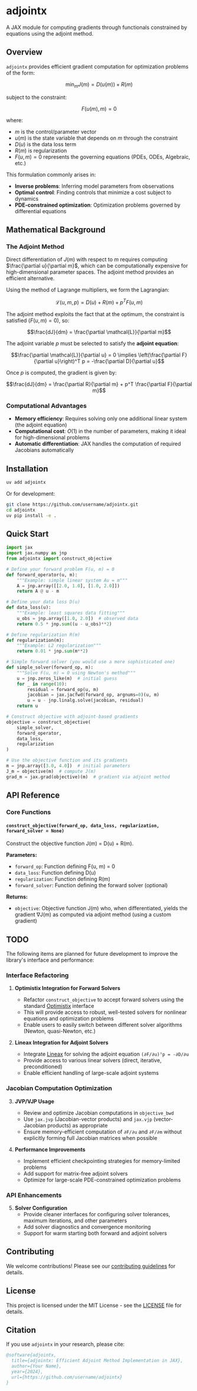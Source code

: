 # adjointx

A JAX module for computing gradients through functionals constrained by equations using the adjoint method.

## Overview

`adjointx` provides efficient gradient computation for optimization problems of the form:

$$\min_m J(m) = D(u(m)) + R(m)$$

subject to the constraint:

$$F(u(m), m) = 0$$

where:
- $m$ is the control/parameter vector
- $u(m)$ is the state variable that depends on $m$ through the constraint
- $D(u)$ is the data loss term
- $R(m)$ is regularization
- $F(u, m) = 0$ represents the governing equations (PDEs, ODEs, Algebraic, etc.)

This formulation commonly arises in:
- **Inverse problems**: Inferring model parameters from observations
- **Optimal control**: Finding controls that minimize a cost subject to dynamics
- **PDE-constrained optimization**: Optimization problems governed by differential equations

## Mathematical Background

### The Adjoint Method

Direct differentiation of $J(m)$ with respect to $m$ requires computing $\frac{\partial u}{\partial m}$, which can be computationally expensive for high-dimensional parameter spaces. The adjoint method provides an efficient alternative.

Using the method of Lagrange multipliers, we form the Lagrangian:

$$\mathcal{L}(u, m, p) = D(u) + R(m) + p^T F(u, m)$$

The adjoint method exploits the fact that at the optimum, the constraint is satisfied ($F(u, m) = 0$), so:

$$\frac{dJ}{dm} = \frac{\partial \mathcal{L}}{\partial m}$$

The adjoint variable $p$ must be selected to satisfy the **adjoint equation**:

$$\frac{\partial \mathcal{L}}{\partial u} = 0 \implies \left(\frac{\partial F}{\partial u}\right)^T p = -\frac{\partial D}{\partial u}$$

Once $p$ is computed, the gradient is given by:

$$\frac{dJ}{dm} = \frac{\partial R}{\partial m} + p^T \frac{\partial F}{\partial m}$$

### Computational Advantages

- **Memory efficiency**: Requires solving only one additional linear system (the adjoint equation)
- **Computational cost**: $O(1)$ in the number of parameters, making it ideal for high-dimensional problems
- **Automatic differentiation**: JAX handles the computation of required Jacobians automatically

## Installation

```bash
uv add adjointx
```

Or for development:

```bash
git clone https://github.com/username/adjointx.git
cd adjointx
uv pip install -e .
```

## Quick Start

```python
import jax
import jax.numpy as jnp
from adjointx import construct_objective

# Define your forward problem F(u, m) = 0
def forward_operator(u, m):
    """Example: simple linear system Au = m"""
    A = jnp.array([[2.0, 1.0], [1.0, 2.0]])
    return A @ u - m

# Define your data loss D(u)
def data_loss(u):
    """Example: least squares data fitting"""
    u_obs = jnp.array([1.0, 2.0])  # observed data
    return 0.5 * jnp.sum((u - u_obs)**2)

# Define regularization R(m)
def regularization(m):
    """Example: L2 regularization"""
    return 0.01 * jnp.sum(m**2)

# Simple forward solver (you would use a more sophisticated one)
def simple_solver(forward_op, m):
    """Solve F(u, m) = 0 using Newton's method"""
    u = jnp.zeros_like(m)  # initial guess
    for _ in range(10):
        residual = forward_op(u, m)
        jacobian = jax.jacfwd(forward_op, argnums=0)(u, m)
        u = u - jnp.linalg.solve(jacobian, residual)
    return u

# Construct objective with adjoint-based gradients
objective = construct_objective(
    simple_solver,
    forward_operator,
    data_loss,
    regularization
)

# Use the objective function and its gradients
m = jnp.array([3.0, 4.0])  # initial parameters
J_m = objective(m)  # compute J(m)
grad_m = jax.grad(objective)(m)  # gradient via adjoint method
```

## API Reference

### Core Functions

#### `construct_objective(forward_op, data_loss, regularization, forward_solver = None)`

Construct the objective function J(m) = D(u) + R(m).

**Parameters:**
- `forward_op`: Function defining F(u, m) = 0
- `data_loss`: Function defining D(u)
- `regularization`: Function defining R(m)
- `forward_solver`: Function defining the forward solver (optional)

**Returns:**
- `objective`: Objective function J(m) who, when differentiated, yields the
  gradient ∇J(m) as computed via adjoint method (using a custom gradient)

## TODO

The following items are planned for future development to improve the library's interface and performance:

### Interface Refactoring

1. **Optimistix Integration for Forward Solvers**
   - Refactor `construct_objective` to accept forward solvers using the standard [Optimistix](https://github.com/patrick-kidger/optimistix) interface
   - This will provide access to robust, well-tested solvers for nonlinear equations and optimization problems
   - Enable users to easily switch between different solver algorithms (Newton, quasi-Newton, etc.)

2. **Lineax Integration for Adjoint Solvers**
   - Integrate [Lineax](https://github.com/patrick-kidger/lineax) for solving the adjoint equation `(∂F/∂u)ᵀp = -∂D/∂u`
   - Provide access to various linear solvers (direct, iterative, preconditioned)
   - Enable efficient handling of large-scale adjoint systems

### Jacobian Computation Optimization

3. **JVP/VJP Usage**
   - Review and optimize Jacobian computations in `objective_bwd`
   - Use `jax.jvp` (Jacobian-vector products) and `jax.vjp` (vector-Jacobian products) as appropriate
   - Ensure memory-efficient computation of `∂F/∂u` and `∂F/∂m` without explicitly forming full Jacobian matrices when possible

4. **Performance Improvements**
   - Implement efficient checkpointing strategies for memory-limited problems
   - Add support for matrix-free adjoint solvers
   - Optimize for large-scale PDE-constrained optimization problems

### API Enhancements

5. **Solver Configuration**
   - Provide cleaner interfaces for configuring solver tolerances, maximum iterations, and other parameters
   - Add solver diagnostics and convergence monitoring
   - Support for warm starting both forward and adjoint solvers

## Contributing

We welcome contributions! Please see our [contributing guidelines](CONTRIBUTING.md) for details.

## License

This project is licensed under the MIT License - see the [LICENSE](LICENSE) file for details.

## Citation

If you use `adjointx` in your research, please cite:

```bibtex
@software{adjointx,
  title={adjointx: Efficient Adjoint Method Implementation in JAX},
  author={Your Name},
  year={2024},
  url={https://github.com/username/adjointx}
}
```
